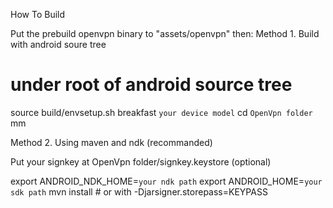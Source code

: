 How To Build

Put the prebuild openvpn binary to "assets/openvpn" then:
Method 1. Build with android soure tree

# under root of android source tree
source build/envsetup.sh
breakfast `your device model`
cd `OpenVpn folder`
mm

Method 2. Using maven and ndk (recommanded)

Put your signkey at OpenVpn folder/signkey.keystore (optional)

export ANDROID_NDK_HOME=`your ndk path`
export ANDROID_HOME=`your sdk path`
mvn install # or with -Djarsigner.storepass=KEYPASS
